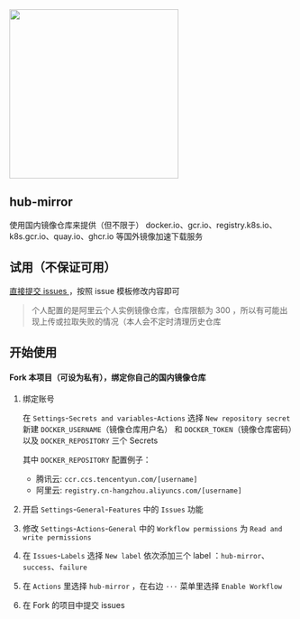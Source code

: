 <img src="https://user-images.githubusercontent.com/55381228/221747734-13783ce6-1969-4c10-acd6-833f5046aa85.png" width="300px">

## hub-mirror

使用国内镜像仓库来提供（但不限于） docker.io、gcr.io、registry.k8s.io、k8s.gcr.io、quay.io、ghcr.io 等国外镜像加速下载服务

## 试用（不保证可用）

[直接提交 issues ](https://github.com/togettoyou/hub-mirror/issues/new/choose)，按照 issue 模板修改内容即可

> 个人配置的是阿里云个人实例镜像仓库，仓库限额为 300 ，所以有可能出现上传或拉取失败的情况（本人会不定时清理历史仓库

## 开始使用

#### Fork 本项目（可设为私有），绑定你自己的国内镜像仓库

1. 绑定账号

   在 `Settings`-`Secrets and variables`-`Actions` 选择 `New repository secret` 新建 `DOCKER_USERNAME`（镜像仓库用户名）
   和 `DOCKER_TOKEN`（镜像仓库密码）以及 `DOCKER_REPOSITORY` 三个 Secrets

   其中 `DOCKER_REPOSITORY` 配置例子：

     - 腾讯云: `ccr.ccs.tencentyun.com/[username]`
     - 阿里云: `registry.cn-hangzhou.aliyuncs.com/[username]`

2. 开启 `Settings`-`General`-`Features` 中的 `Issues` 功能

3. 修改 `Settings`-`Actions`-`General` 中的 `Workflow permissions` 为 `Read and write permissions`

4. 在 `Issues`-`Labels` 选择 `New label` 依次添加三个 label ：`hub-mirror`、`success`、`failure`

5. 在 `Actions` 里选择 `hub-mirror` ，在右边 `···` 菜单里选择 `Enable Workflow`

6. 在 Fork 的项目中提交 issues
